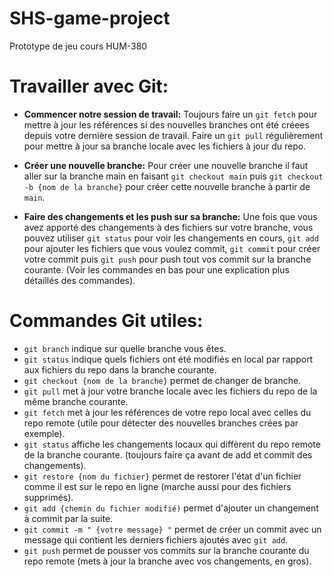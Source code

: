 # SHS-game-project
Prototype de jeu cours HUM-380

# Travailler avec Git:
- **Commencer notre session de travail:**
Toujours faire un `git fetch` pour mettre à jour les références si des nouvelles branches ont été créees depuis votre dernière session de travail.
Faire un `git pull` régulièrement pour mettre à jour sa branche locale avec les fichiers à jour du repo.

- **Créer une nouvelle branche:**
Pour créer une nouvelle branche il faut aller sur la branche main en faisant `git checkout main` puis `git checkout -b {nom de la branche}` pour créer cette nouvelle branche à partir de `main`.

- **Faire des changements et les push sur sa branche:**
Une fois que vous avez apporté des changements à des fichiers sur votre branche, vous pouvez utiliser `git status` pour voir les changements en cours, `git add` pour ajouter les fichiers que vous voulez commit, `git commit` pour créer votre commit puis `git push` pour push tout vos commit sur la branche courante. (Voir les commandes en bas pour une explication plus détaillés des commandes).

# Commandes Git utiles:
- `git branch` indique sur quelle branche vous êtes.
- `git status` indique quels fichiers ont été modifiés en local par rapport aux fichiers du repo dans la branche courante.
- `git checkout {nom de la branche}` permet de changer de branche.
- `git pull` met à jour votre branche locale avec les fichiers du repo de la même branche courante.
- `git fetch` met à jour les références de votre repo local avec celles du repo remote (utile pour détecter des nouvelles branches crées par exemple).
- `git status` affiche les changements locaux qui diffèrent du repo remote de la branche courante. (toujours faire ça avant de add et commit des changements).
- `git restore {nom du fichier}` permet de restorer l'état d'un fichier comme il est sur le repo en ligne (marche aussi pour des fichiers supprimés).
- `git add {chemin du fichier modifié)` permet d'ajouter un changement à commit par la suite.
- `git commit -m " {votre message} "` permet de créer un commit avec un message qui contient les derniers fichiers ajoutés avec `git add`.
- `git push` permet de pousser vos commits sur la branche courante du repo remote (mets à jour la branche avec vos changements, en gros).

